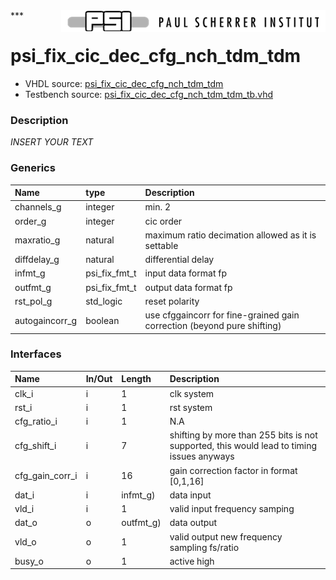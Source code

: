 <img align="right" src="../doc/psi_logo.png">
***

# psi_fix_cic_dec_cfg_nch_tdm_tdm
 - VHDL source: [psi_fix_cic_dec_cfg_nch_tdm_tdm](../hdl/psi_fix_cic_dec_cfg_nch_tdm_tdm.vhd)
 - Testbench source: [psi_fix_cic_dec_cfg_nch_tdm_tdm_tb.vhd](../testbench/psi_fix_cic_dec_cfg_nch_tdm_tdm_tb.vhd)

### Description
*INSERT YOUR TEXT*

### Generics
| Name           | type          | Description                                                             |
|:---------------|:--------------|:------------------------------------------------------------------------|
| channels_g     | integer       | min. 2                                                                  |
| order_g        | integer       | cic order                                                               |
| maxratio_g     | natural       | maximum ratio decimation allowed as it is settable                      |
| diffdelay_g    | natural       | differential delay                                                      |
| infmt_g        | psi_fix_fmt_t | input data format fp                                                    |
| outfmt_g       | psi_fix_fmt_t | output data format fp                                                   |
| rst_pol_g      | std_logic     | reset polarity                                                          |
| autogaincorr_g | boolean       | use cfggaincorr for fine-grained gain correction (beyond pure shifting) |

### Interfaces
| Name            | In/Out   | Length    | Description                                                                               |
|:----------------|:---------|:----------|:------------------------------------------------------------------------------------------|
| clk_i           | i        | 1         | clk system                                                                                |
| rst_i           | i        | 1         | rst system                                                                                |
| cfg_ratio_i     | i        | 1         | N.A                                                                                       |
| cfg_shift_i     | i        | 7         | shifting by more than 255 bits is not supported, this would lead to timing issues anyways |
| cfg_gain_corr_i | i        | 16        | gain correction factor in format [0,1,16]                                                 |
| dat_i           | i        | infmt_g)  | data input                                                                                |
| vld_i           | i        | 1         | valid input frequency samping                                                             |
| dat_o           | o        | outfmt_g) | data output                                                                               |
| vld_o           | o        | 1         | valid output new frequency sampling fs/ratio                                              |
| busy_o          | o        | 1         | active high                                                                               |